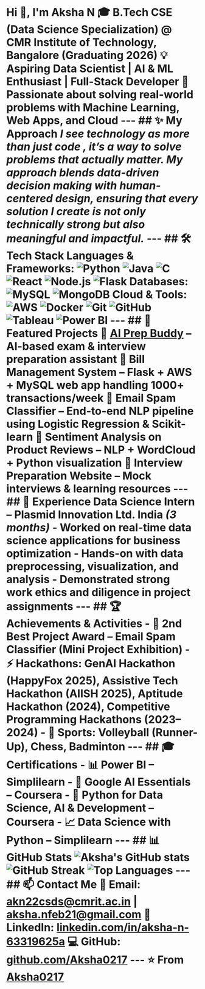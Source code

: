 # Hi 👋, I'm Aksha N 🎓 **B.Tech CSE (Data Science Specialization)** @ CMR Institute of Technology, Bangalore (Graduating 2026) 💡 Aspiring **Data Scientist | AI & ML Enthusiast | Full-Stack Developer** 🚀 Passionate about solving real-world problems with **Machine Learning, Web Apps, and Cloud** --- ## ✨ My Approach _I see technology as more than just code , it’s a way to solve problems that actually matter. My approach blends data-driven decision making with human-centered design, ensuring that every solution I create is not only technically strong but also meaningful and impactful._ --- ## 🛠 Tech Stack **Languages & Frameworks:** ![Python](https://img.shields.io/badge/Python-3776AB?style=for-the-badge&logo=python&logoColor=white) ![Java](https://img.shields.io/badge/Java-ED8B00?style=for-the-badge&logo=java&logoColor=white) ![C](https://img.shields.io/badge/C-00599C?style=for-the-badge&logo=c&logoColor=white) ![React](https://img.shields.io/badge/React-20232A?style=for-the-badge&logo=react&logoColor=61DAFB) ![Node.js](https://img.shields.io/badge/Node.js-43853D?style=for-the-badge&logo=node-dot-js&logoColor=white) ![Flask](https://img.shields.io/badge/Flask-000000?style=for-the-badge&logo=flask&logoColor=white) **Databases:** ![MySQL](https://img.shields.io/badge/MySQL-005C84?style=for-the-badge&logo=mysql&logoColor=white) ![MongoDB](https://img.shields.io/badge/MongoDB-4EA94B?style=for-the-badge&logo=mongodb&logoColor=white) **Cloud & Tools:** ![AWS](https://img.shields.io/badge/AWS-232F3E?style=for-the-badge&logo=amazon-aws&logoColor=white) ![Docker](https://img.shields.io/badge/Docker-2496ED?style=for-the-badge&logo=docker&logoColor=white) ![Git](https://img.shields.io/badge/Git-F05032?style=for-the-badge&logo=git&logoColor=white) ![GitHub](https://img.shields.io/badge/GitHub-100000?style=for-the-badge&logo=github&logoColor=white) ![Tableau](https://img.shields.io/badge/Tableau-E97627?style=for-the-badge&logo=tableau&logoColor=white) ![Power BI](https://img.shields.io/badge/Power%20BI-F2C811?style=for-the-badge&logo=power-bi&logoColor=black) --- ## 🚀 Featured Projects 🔹 [**AI Prep Buddy**](https://ai-prep-buddy-an.netlify.app/) – AI-based exam & interview preparation assistant 🔹 **Bill Management System** – Flask + AWS + MySQL web app handling 1000+ transactions/week 🔹 **Email Spam Classifier** – End-to-end NLP pipeline using Logistic Regression & Scikit-learn 🔹 **Sentiment Analysis on Product Reviews** – NLP + WordCloud + Python visualization 🔹 **Interview Preparation Website** – Mock interviews & learning resources --- ## 💼 Experience **Data Science Intern – Plasmid Innovation Ltd. India** _(3 months)_ - Worked on real-time data science applications for business optimization - Hands-on with data preprocessing, visualization, and analysis - Demonstrated strong work ethics and diligence in project assignments --- ## 🏆 Achievements & Activities - 🥈 **2nd Best Project Award** – Email Spam Classifier (Mini Project Exhibition) - ⚡ Hackathons: GenAI Hackathon (HappyFox 2025), Assistive Tech Hackathon (AIISH 2025), Aptitude Hackathon (2024), Competitive Programming Hackathons (2023–2024) - 🏐 Sports: Volleyball (Runner-Up), Chess, Badminton --- ## 🎓 Certifications - 📊 Power BI – Simplilearn - 🤖 Google AI Essentials – Coursera - 🐍 Python for Data Science, AI & Development – Coursera - 📈 Data Science with Python – Simplilearn --- ## 📊 GitHub Stats ![Aksha's GitHub stats](https://github-readme-stats.vercel.app/api?username=Aksha0217&show_icons=true&theme=tokyonight) ![GitHub Streak](https://streak-stats.demolab.com?user=Aksha0217&theme=tokyonight) ![Top Languages](https://github-readme-stats.vercel.app/api/top-langs/?username=Aksha0217&layout=compact&theme=tokyonight) --- ## 📫 Contact Me 📧 Email: [akn22csds@cmrit.ac.in](mailto:akn22csds@cmrit.ac.in) | [aksha.nfeb21@gmail.com](mailto:aksha.nfeb21@gmail.com) 🔗 LinkedIn: [linkedin.com/in/aksha-n-63319625a](https://www.linkedin.com/in/aksha-n-63319625a/) 💻 GitHub: [github.com/Aksha0217](https://github.com/Aksha0217) --- ⭐️ From [Aksha0217](https://github.com/Aksha0217)
